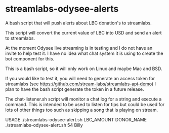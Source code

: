 # streamlabs-odysee-alerts
A bash script that will push alerts about LBC donation's to streamlabs.

This script will convert the current value of LBC into USD and send an alert to streamlabs.

At the moment Odysee live streaming is in testing and I do not have an invite to help test it. I have no idea what chat system it is using to create the bot component for this.

This is a bash script, so it will only work on Linux and maybe Mac and BSD.

If you would like to test it, you will need to generate an access token for streamlabs (see https://github.com/stream-labs/streamlabs-api-demo) I plan to have the bash script generate the token in a future release.

The chat-listener.sh script will monitor a chat log for a string and execute a command. This is intended to be used to listen for tips but could be used for lots of other things too such as skipping a song that is playing on stream.

USAGE
./streamlabs-odysee-alert.sh LBC_AMOUNT DONOR_NAME
./streamlabs-odysee-alert.sh 54 Billy


